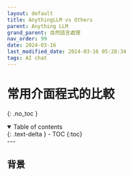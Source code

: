 ```yaml
---
layout: default
title: AnythingLLM vs Others
parent: Anything LLM
grand_parent: 自然語言處理
nav_order: 99
date: 2024-03-16
last_modified_date: 2024-03-16 05:28:34
tags: AI chat
---
```



# 常用介面程式的比較
{: .no_toc }

<details open markdown="block">
  <summary>
    Table of contents
  </summary>
  {: .text-delta }
- TOC
{:toc}
</details>
---

## 背景



